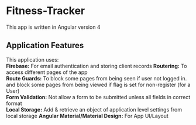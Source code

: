 # Fitness-Tracker

This app is written in Angular version 4

## Application Features
This application uses:  
**Firebase:** For email authentication and storing client records
**Routering:** To access different pages of the app  
**Route Guards:** To block some pages from being seen if user not logged in.  
and block some pages from being viewed if flag is set for non-register (for a User)  
**Form Validation:** Not allow a form to be submitted unless all fields in correct format  
**Local Storage:** Add & retrieve an object of application level settings from local storage
**Angular Material/Material Design:** For App UI/Layout
